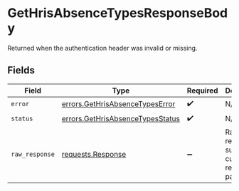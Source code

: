 # GetHrisAbsenceTypesResponseBody

Returned when the authentication header was invalid or missing.


## Fields

| Field                                                                                 | Type                                                                                  | Required                                                                              | Description                                                                           |
| ------------------------------------------------------------------------------------- | ------------------------------------------------------------------------------------- | ------------------------------------------------------------------------------------- | ------------------------------------------------------------------------------------- |
| `error`                                                                               | [errors.GetHrisAbsenceTypesError](../../models/errors/gethrisabsencetypeserror.md)    | :heavy_check_mark:                                                                    | N/A                                                                                   |
| `status`                                                                              | [errors.GetHrisAbsenceTypesStatus](../../models/errors/gethrisabsencetypesstatus.md)  | :heavy_check_mark:                                                                    | N/A                                                                                   |
| `raw_response`                                                                        | [requests.Response](https://requests.readthedocs.io/en/latest/api/#requests.Response) | :heavy_minus_sign:                                                                    | Raw HTTP response; suitable for custom response parsing                               |